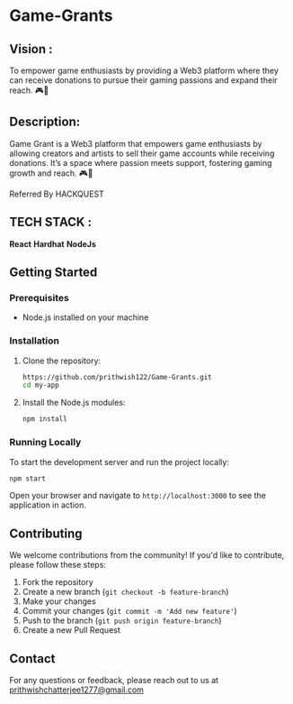 ﻿# Game-Grants

 ## Vision :
 To empower game enthusiasts by providing a Web3 platform where they can receive donations to pursue their gaming passions and expand their reach. 🎮🌟

 ## Description: 
 Game Grant is a Web3 platform that empowers game enthusiasts by allowing creators and artists to sell their game accounts while receiving donations. It’s a space where passion meets support, fostering gaming growth and reach. 🎮🌟

Referred By HACKQUEST

## TECH STACK :

**React**
**Hardhat**
**NodeJs**


## Getting Started

### Prerequisites

- Node.js installed on your machine

### Installation

1. Clone the repository:
    ```bash
    https://github.com/prithwish122/Game-Grants.git
    cd my-app
    ```

2. Install the Node.js modules:
    ```bash
    npm install
    ```

### Running Locally

To start the development server and run the project locally:

```bash
npm start
```

Open your browser and navigate to `http://localhost:3000` to see the application in action.

## Contributing

We welcome contributions from the community! If you'd like to contribute, please follow these steps:

1. Fork the repository
2. Create a new branch (`git checkout -b feature-branch`)
3. Make your changes
4. Commit your changes (`git commit -m 'Add new feature'`)
5. Push to the branch (`git push origin feature-branch`)
6. Create a new Pull Request

## Contact

For any questions or feedback, please reach out to us at prithwishchatterjee1277@gmail.com
 
